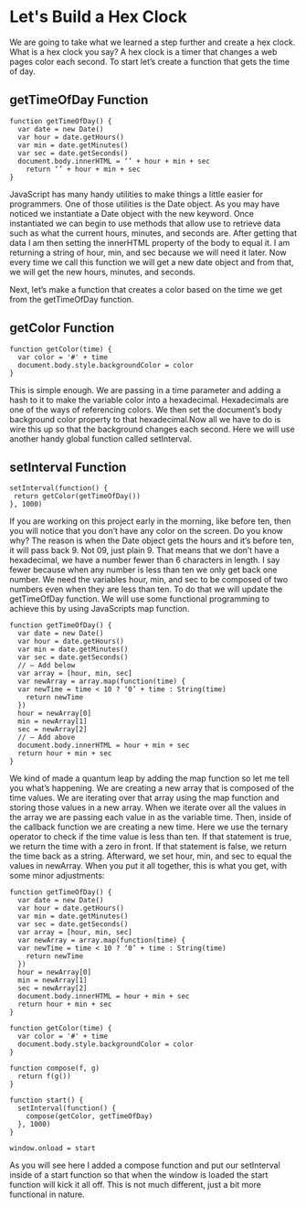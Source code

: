 # Let's Build a Hex Clock
 We are going to take what we learned a step further and create a hex clock.
 What is a hex clock you say? A hex clock is a timer that changes a web pages
 color each second. To start let’s create a function that gets the time of day.

## getTimeOfDay Function
 
```
function getTimeOfDay() {
  var date = new Date()
  var hour = date.getHours()
  var min = date.getMinutes()
  var sec = date.getSeconds()
  document.body.innerHTML = ‘’ + hour + min + sec
    return ‘’ + hour + min + sec
}
 ```

JavaScript has many handy utilities to make things a little easier
for programmers. One of those utilities is the Date object. As you may have noticed we
instantiate a Date object with the new keyword. Once instantiated we can
begin to use methods that allow use to retrieve data such as what the current hours,
minutes, and seconds are. After getting that data I am then setting the innerHTML
property of the body to equal it. I am returning a string of hour, min, and
sec because we will need it later. Now every time we call this function we will get a new
date object and from that, we will get the new hours, minutes, and seconds.

Next, let’s make a function that creates a color based
on the time we get from the getTimeOfDay function.

## getColor Function

```
function getColor(time) {
  var color = '#' + time
  document.body.style.backgroundColor = color
}
```

This is simple enough. We are passing in a time parameter and adding a hash to
it to make the variable color into a hexadecimal. Hexadecimals are one of the
ways of referencing colors. We then set the document’s body background color
property to that hexadecimal.Now all we have to do is wire this up so that the
background changes each second. Here we will use another handy global function called setInterval.

## setInterval Function

```
setInterval(function() {
 return getColor(getTimeOfDay())
}, 1000)
```

If you are working on this project early in the morning, like before ten,
then you will notice that you don’t have any color on the screen. Do you know why?
The reason is when the Date object gets the hours and it’s before ten, it will pass
back 9. Not 09, just plain 9. That means that we don’t have a hexadecimal, we
have a number fewer than 6 characters in length. I say fewer because when any
number is less than ten we only get back one number. We need the variables hour, min,
and sec to be composed of two numbers even when they are less than ten. To do
that we will update the getTimeOfDay function. We will use some functional
programming to achieve this by using JavaScripts map function.

```
function getTimeOfDay() {
  var date = new Date()
  var hour = date.getHours()
  var min = date.getMinutes()
  var sec = date.getSeconds()
  // — Add below
  var array = [hour, min, sec]
  var newArray = array.map(function(time) {
  var newTime = time < 10 ? ‘0’ + time : String(time)
    return newTime
  })
  hour = newArray[0]
  min = newArray[1]
  sec = newArray[2]
  // — Add above
  document.body.innerHTML = hour + min + sec
  return hour + min + sec
}
```

We kind of made a quantum leap by adding the map function so let me tell you what’s happening. We are
creating a new array that is composed of the time values. We are iterating
over that array using the map function and storing those values in a new array.
When we iterate over all the values in the array we are passing each value
in as the variable time. Then, inside of the callback function we are creating a new time.
Here we use the ternary operator to check if the time value is less than ten. If that
statement is true, we return the time with a zero in front. If that statement is false, we return
the time back as a string. Afterward, we set hour, min, and sec to equal the values in newArray.
When you put it all together, this is what you get, with some minor adjustments:

```
function getTimeOfDay() {
  var date = new Date()
  var hour = date.getHours()
  var min = date.getMinutes()
  var sec = date.getSeconds()
  var array = [hour, min, sec]
  var newArray = array.map(function(time) {
  var newTime = time < 10 ? ‘0’ + time : String(time)
    return newTime
  })
  hour = newArray[0]
  min = newArray[1]
  sec = newArray[2]
  document.body.innerHTML = hour + min + sec
  return hour + min + sec
}

function getColor(time) {
  var color = '#' + time
  document.body.style.backgroundColor = color
}

function compose(f, g)
  return f(g())
}

function start() {
  setInterval(function() {
    compose(getColor, getTimeOfDay)
  }, 1000)
}

window.onload = start
```

As you will see here I added a compose function and put our setInterval
inside of a start function so that when the window is loaded the start function will kick it
all off. This is not much different, just a bit more functional in nature.
